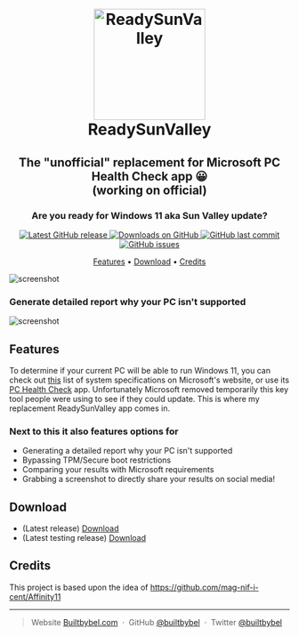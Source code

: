 <h1 align="center">
  <br>
  <a href="http://www.builtbybel.com"><img src="https://raw.githubusercontent.com/builtbybel/ReadySunValley/main/src/RSV/AppIcon.ico" alt="ReadySunValley" width="200"></a>
  <br>
  ReadySunValley
  <br>
</h1>

<h2 align="center">The "unofficial" replacement for Microsoft PC Health Check app 😀 <br> (working on official)</h2>
<h3 align="center">Are you ready for Windows 11 aka Sun Valley update?</h3>

<p align="center">
<a href="https://github.com/builtbybel/ReadySunValley/releases/latest" target="_blank">
<img alt="Latest GitHub release" src="https://img.shields.io/github/release/builtbybel/readysunvalley.svg?style=flat-square" />
</a>

<a href="https://github.com/builtbybel/ReadySunValley/releases" target="_blank">
<img alt="Downloads on GitHub" src="https://img.shields.io/github/downloads/builtbybel/ReadySunValley/total.svg?style=flat-square" />
</a>

<a href="https://github.com/builtbybel/ReadySunValley/commits/master">
<img src="https://img.shields.io/github/last-commit/builtbybel/readysunvalley.svg?style=flat-square&logo=github&logoColor=white"
alt="GitHub last commit">
<a href="https://github.com/builtbybel/ReadySunValley/issues">
<img src="https://img.shields.io/github/issues-raw/builtbybel/readysunvalley.svg?style=flat-square&logo=github&logoColor=white"
alt="GitHub issues">
</p>

<p align="center">
  <a href="#features">Features</a> •
  <a href="#download">Download</a> •
  <a href="#credits">Credits</a>
</p>

![screenshot](https://raw.githubusercontent.com/builtbybel/ReadySunValley/main/assets/rsv.png)

### Generate detailed report why your PC isn't supported
![screenshot](https://raw.githubusercontent.com/builtbybel/ReadySunValley/main/assets/rsv-opt.png)

## Features
To determine if your current PC will be able to run Windows 11, you can check out [this](https://www.microsoft.com/en-us/windows/windows-11-specifications) list of system specifications on Microsoft's website, or use its [PC Health Check](https://aka.ms/GetPCHealthCheckApp) app. Unfortunately Microsoft removed temporarily this key tool people were using to see if they could update. This is where my replacement ReadySunValley app comes in.

### Next to this it also features options for
- Generating a detailed report why your PC isn't supported
- Bypassing TPM/Secure boot restrictions
- Comparing your results with Microsoft requirements
- Grabbing a screenshot to directly share your results on social media!

## Download
- (Latest release) [Download](https://github.com/builtbybel/ReadySunValley/releases)
- (Latest testing release) [Download](https://github.com/builtbybel/ReadySunValley/issues/20)

## Credits
This project is based upon the idea of https://github.com/mag-nif-i-cent/Affinity11

---

> Website [Builtbybel.com](https://www.builtbybel.com) &nbsp;&middot;&nbsp;
> GitHub [@builtbybel](https://github.com/builtbybel) &nbsp;&middot;&nbsp;
> Twitter [@builtbybel](https://twitter.com/builtbybel)
